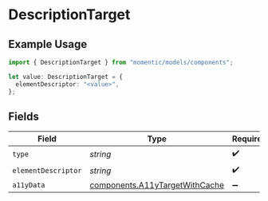 # DescriptionTarget

## Example Usage

```typescript
import { DescriptionTarget } from "momentic/models/components";

let value: DescriptionTarget = {
  elementDescriptor: "<value>",
};
```

## Fields

| Field                                                                            | Type                                                                             | Required                                                                         | Description                                                                      |
| -------------------------------------------------------------------------------- | -------------------------------------------------------------------------------- | -------------------------------------------------------------------------------- | -------------------------------------------------------------------------------- |
| `type`                                                                           | *string*                                                                         | :heavy_check_mark:                                                               | N/A                                                                              |
| `elementDescriptor`                                                              | *string*                                                                         | :heavy_check_mark:                                                               | N/A                                                                              |
| `a11yData`                                                                       | [components.A11yTargetWithCache](../../models/components/a11ytargetwithcache.md) | :heavy_minus_sign:                                                               | N/A                                                                              |